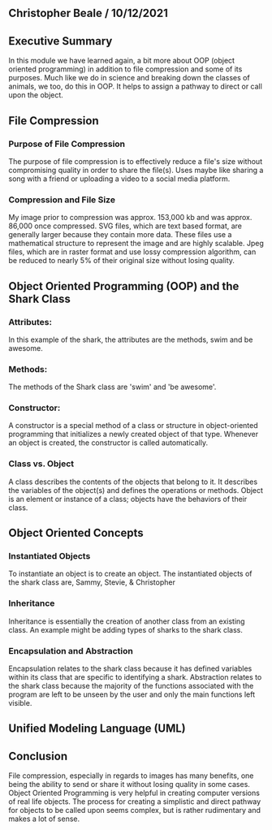 ## Christopher Beale / 10/12/2021

## Executive Summary 
In this module we have learned again, a bit more about OOP (object oriented programming) in addition to file compression and some of its purposes. Much like we do in science and breaking down the classes of animals, we too, do this in OOP. It helps to assign a pathway to direct or call upon the object. 

## File Compression
### Purpose of File Compression
The purpose of file compression is to effectively reduce a file's size without compromising quality in order to share the file(s). Uses maybe like sharing a song with a friend or uploading a video to a social media platform. 
### Compression and File Size
My image prior to compression was approx. 153,000 kb and was approx. 86,000 once compressed. SVG files, which are text based format, are generally larger because they contain more data. These files use a mathematical structure to represent the image and are highly scalable. Jpeg files, which are in raster format and use lossy compression algorithm, can be reduced to nearly 5% of their original size without losing quality. 

## Object Oriented Programming (OOP) and the Shark Class
### Attributes:
In this example of the shark, the attributes are the methods, swim and be awesome.
### Methods:
The methods of the Shark class are 'swim' and 'be awesome'. 
### Constructor:
A constructor is a special method of a class or structure in object-oriented programming that initializes a newly created object of that type. Whenever an object is created, the constructor is called automatically.
### Class vs. Object
A class describes the contents of the objects that belong to it. It describes the variables of the object(s) and defines the operations or methods. Object is an element or instance of a class; objects have the behaviors of their class.

## Object Oriented Concepts
### Instantiated Objects
To instantiate an object is to create an object.
The instantiated objects of the shark class are, Sammy, Stevie, & Christopher
### Inheritance
Inheritance is essentially the creation of another class from an existing class. An example might be adding types of sharks to the shark class. 
### Encapsulation and Abstraction
Encapsulation relates to the shark class because it has defined variables within its class that are specific to identifying a shark. Abstraction relates to the shark class because the majority of the functions associated with the program are left to be unseen by the user and only the main functions left visible. 

## Unified Modeling Language (UML)

## Conclusion
File compression, especially in regards to images has many benefits, one being the ability to send or share it without losing quality in some cases. Object Oriented Programming is very helpful in creating computer versions of real life objects. The process for creating a simplistic and direct pathway for objects to be called upon seems complex, but is rather rudimentary and makes a lot of sense. 
